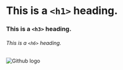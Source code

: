 # This is a `<h1>` heading.
### This is a `<h3>` heading.
###### This is a `<h6>` heading.

![Github logo](https://github.githubassets.com/images/modules/logos_page/GitHub-Mark.png)
